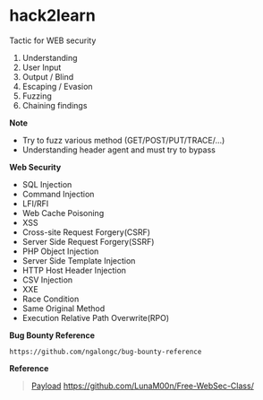 # hack2learn 
Tactic for WEB security
1.  Understanding
2.  User Input
3.  Output / Blind
4.  Escaping / Evasion
5.  Fuzzing
6. Chaining findings

**Note**
 - Try to fuzz various method (GET/POST/PUT/TRACE/...) 
 - Understanding header agent and must try to bypass 

**Web Security**                              
 - SQL Injection
 - Command Injection 
 - LFI/RFI 
 - Web Cache Poisoning 
 - XSS
 - Cross-site Request Forgery(CSRF) 
 - Server Side Request Forgery(SSRF)
 - PHP Object Injection 
 - Server Side Template Injection 
 - HTTP Host Header Injection
 -  CSV Injection
 -  XXE 
 - Race Condition 
 - Same Original Method
 - Execution Relative Path Overwrite(RPO)

**Bug Bounty Reference**

    https://github.com/ngalongc/bug-bounty-reference

**Reference**
> [Payload](https://github.com/swisskyrepo/PayloadsAllTheThings)
> https://github.com/LunaM00n/Free-WebSec-Class/
